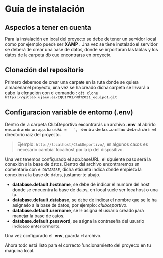 # Guía de instalación


## Aspectos a tener en cuenta
Para la instalación en local del proyecto se debe de tener un servidor local como por ejemplo puede ser  **XAMP** .
Una vez se tiene instalado el servidor se deberá de crear una base de datos, donde se importaran las tablas y los datos de la carpeta db que encontrarás en proyecto.

## Clonación del repositorio
Primero debemos de crear una carpate en la ruta donde  se quiera almacenar el proyecto, una vez se ha creado dicha carpeta se llevará a cabo la clonación con el comando :
`git clone https://gitlab.ujaen.es/EQUIPO1/WBT2021_equipo1.git`


## Configuracion variable de entorno (.env)
Dentro de la carpeta ClubDeportivo encontrarás un archivo **.env**, al abrirlo encontrareis un `app.baseURL = ' ', `  dentro de las comillas deberá de ir el directorio raiz del proyecto.
>Ejemplo: `http://localhost/ClubDeportivo/`, en algunos casos es necesario cambiar localhost por la ip del dispositivo.

Una vez tenemos configurado el app.baseURL,  el siguiente paso será la conexión a la base de datos.
Dentro del archivo  encontraremos un comentario con `# DATABASE`,  dicha etiqueta indica donde empieza la conexión a la base de datos, justamente abajo.

- **database.default.hostname**, se debe de indicar el numbre del host donde se encuentra la base de datos, en local suele ser localhost o una ip.
- **database.default.database**, se debe de indicar el nombre que se le ha asignado a la base de datos, por ejemplo:  *clubdeportivo*.
-  **database.default.username**, se le asigna el usuario creado para manejar la base de datos.
-  **database.default.password**, se asigna la contraseña del usuario indicado anteriormente.

Una vez configurado el **.env**, guarda el archivo. 

Ahora todo está listo para el correcto funcionamiento del proyecto en tu máquina local.




